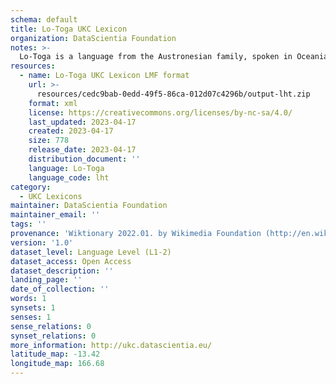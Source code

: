 ```yaml
---
schema: default
title: Lo-Toga UKC Lexicon
organization: DataScientia Foundation
notes: >-
  Lo-Toga is a language from the Austronesian family, spoken in Oceania. The UKC Lexicon of Lo-Toga is represented as a lexico-semantic network. It consists of words, word senses, synsets, as well as sense-level and synset-level relationships.
resources:
  - name: Lo-Toga UKC Lexicon LMF format
    url: >-
      resources/cedc9bab-0edd-49f5-86ca-012d07c4296b/output-lht.zip
    format: xml
    license: https://creativecommons.org/licenses/by-nc-sa/4.0/
    last_updated: 2023-04-17
    created: 2023-04-17
    size: 778
    release_date: 2023-04-17
    distribution_document: ''
    language: Lo-Toga
    language_code: lht
category:
  - UKC Lexicons
maintainer: DataScientia Foundation
maintainer_email: ''
tags: ''
provenance: 'Wiktionary 2022.01. by Wikimedia Foundation (http://en.wiktionary.org); Princeton WordNet 2.1 by Princeton University (https://wordnet.princeton.edu)'
version: '1.0'
dataset_level: Language Level (L1-2)
dataset_access: Open Access
dataset_description: ''
landing_page: ''
date_of_collection: ''
words: 1
synsets: 1
senses: 1
sense_relations: 0
synset_relations: 0
more_information: http://ukc.datascientia.eu/
latitude_map: -13.42
longitude_map: 166.68
---
```

